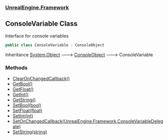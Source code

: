 ### [UnrealEngine.Framework](./UnrealEngine-Framework.md 'UnrealEngine.Framework')
## ConsoleVariable Class
Interface for console variables  
```csharp
public class ConsoleVariable : ConsoleObject
```
Inheritance [System.Object](https://docs.microsoft.com/en-us/dotnet/api/System.Object 'System.Object') &#129106; [ConsoleObject](./ConsoleObject.md 'UnrealEngine.Framework.ConsoleObject') &#129106; ConsoleVariable  
### Methods
- [ClearOnChangedCallback()](./ConsoleVariable-ClearOnChangedCallback().md 'UnrealEngine.Framework.ConsoleVariable.ClearOnChangedCallback()')
- [GetBool()](./ConsoleVariable-GetBool().md 'UnrealEngine.Framework.ConsoleVariable.GetBool()')
- [GetFloat()](./ConsoleVariable-GetFloat().md 'UnrealEngine.Framework.ConsoleVariable.GetFloat()')
- [GetInt()](./ConsoleVariable-GetInt().md 'UnrealEngine.Framework.ConsoleVariable.GetInt()')
- [GetString()](./ConsoleVariable-GetString().md 'UnrealEngine.Framework.ConsoleVariable.GetString()')
- [SetBool(bool)](./ConsoleVariable-SetBool(bool).md 'UnrealEngine.Framework.ConsoleVariable.SetBool(bool)')
- [SetFloat(float)](./ConsoleVariable-SetFloat(float).md 'UnrealEngine.Framework.ConsoleVariable.SetFloat(float)')
- [SetInt(int)](./ConsoleVariable-SetInt(int).md 'UnrealEngine.Framework.ConsoleVariable.SetInt(int)')
- [SetOnChangedCallback(UnrealEngine.Framework.ConsoleVariableDelegate)](./ConsoleVariable-SetOnChangedCallback(ConsoleVariableDelegate).md 'UnrealEngine.Framework.ConsoleVariable.SetOnChangedCallback(UnrealEngine.Framework.ConsoleVariableDelegate)')
- [SetString(string)](./ConsoleVariable-SetString(string).md 'UnrealEngine.Framework.ConsoleVariable.SetString(string)')
